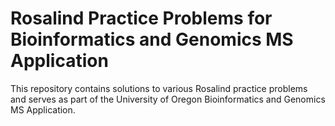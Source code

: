 # Rosalind Practice Problems for Bioinformatics and Genomics MS Application

This repository contains solutions to various Rosalind practice problems and serves as part of the University of Oregon Bioinformatics and Genomics MS Application.